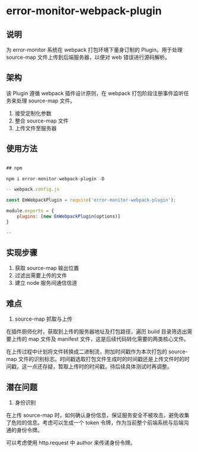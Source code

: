 # error-monitor-webpack-plugin

## 说明

为 error-monitor 系统在 webpack 打包环境下量身订制的 Plugin。用于处理 source-map 文件上传到后端服务器，以便对 web 错误进行源码解析。

## 架构

该 Plugin 遵循 webpack 插件设计原则，在 webpack 打包阶段注册事件监听任务来处理 source-map 文件。

1. 接受定制化参数
2. 整合 source-map 文件
3. 上传文件至服务器

## 使用方法

```js

## npm

npm i error-monitor-webpack-plugin -D

-- webpack.config.js

const EmWebpackPlugin = require('error-monitor-webpack-plugin');

module.exports = {
    plugins: [new EmWebpackPlugin(options)]
}

--


```

## 实现步骤

1. 获取 source-map 输出位置
2. 过滤出需要上传的文件
3. 建立 node 服务间通信信道

## 难点

1. source-map 抓取与上传

在插件厨师化时，获取到上传的服务器地址及打包路径，遍历 build 目录筛选出需要上传的 map 文件及 manifest 文件，这是后续代码转化需要的两类核心文件。

在上传过程中计划将文件转换成二进制流，附加时间戳作为本次打包的 source-map 文件的识别标志。时间戳选取打包文件生成时的时间戳还是上传文件时的时间戳，这一点还存疑，暂取上传时的时间戳，待后续具体测试时再调整。

## 潜在问题

1. 身份识别

在上传 source-map 时，如何确认身份信息，保证服务安全不被攻击，避免收集了危险的信息。考虑可以生成一个 token 令牌，作为当前整个前端系统与后端沟通的身份令牌。

可以考虑使用 http.request 中 author 来传递身份令牌。
